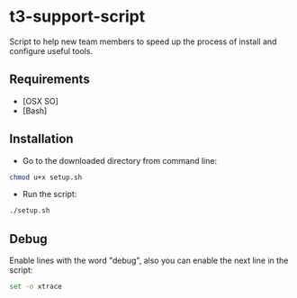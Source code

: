 # t3-support-script
Script to help new team members to speed up the process of install and configure useful tools.


## Requirements

- [OSX SO]
- [Bash]


## Installation

- Go to the downloaded  directory from command line: 

```sh
chmod u+x setup.sh
```
- Run the script: 

```sh
./setup.sh
```


## Debug

Enable lines with the word "debug", also you can enable the next line in the script: 

```sh
set -o xtrace
```

